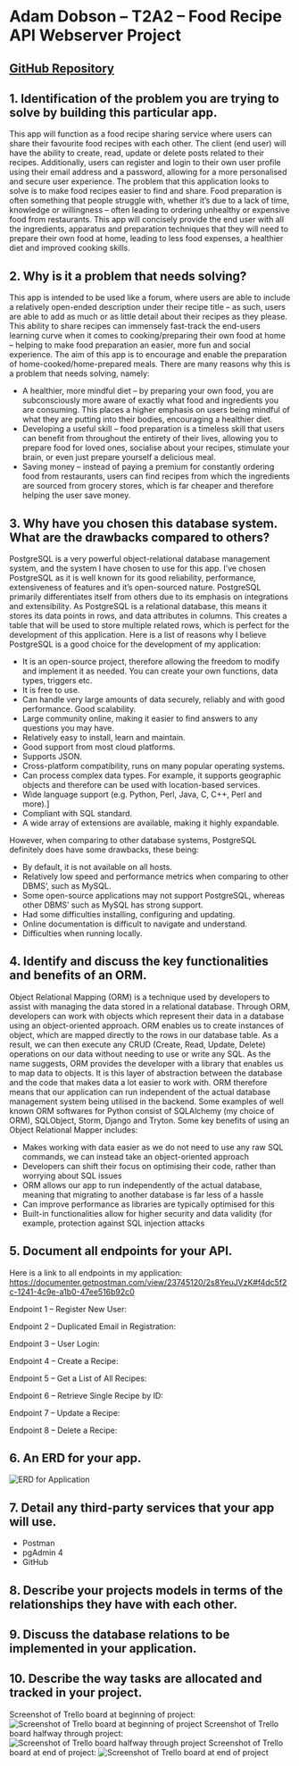 # Adam Dobson – T2A2 – Food Recipe API Webserver Project

## [GitHub Repository](https://github.com/dobbbo/FlaskAPI)

## 1. Identification of the problem you are trying to solve by building this particular app.
This app will function as a food recipe sharing service where users can share their favourite food recipes with each other. The client (end user) will have the ability to create, read, update or delete posts related to their recipes. Additionally, users can register and login to their own user profile using their email address and a password, allowing for a more personalised and secure user experience.
The problem that this application looks to solve is to make food recipes easier to find and share. Food preparation is often something that people struggle with, whether it’s due to a lack of time, knowledge or willingness – often leading to ordering unhealthy or expensive food from restaurants. This app will concisely provide the end user with all the ingredients, apparatus and preparation techniques that they will need to prepare their own food at home, leading to less food expenses, a healthier diet and improved cooking skills.

## 2. Why is it a problem that needs solving?
This app is intended to be used like a forum, where users are able to include a relatively open-ended description under their recipe title – as such, users are able to add as much or as little detail about their recipes as they please. This ability to share recipes can immensely fast-track the end-users learning curve when it comes to cooking/preparing their own food at home – helping to make food preparation an easier, more fun and social experience.
The aim of this app is to encourage and enable the preparation of home-cooked/home-prepared meals. There are many reasons why this is a problem that needs solving, namely:
-	A healthier, more mindful diet – by preparing your own food, you are subconsciously more aware of exactly what food and ingredients you are consuming. This places a higher emphasis on users being mindful of what they are putting into their bodies, encouraging a healthier diet.
-	Developing a useful skill – food preparation is a timeless skill that users can benefit from throughout the entirety of their lives, allowing you to prepare food for loved ones, socialise about your recipes, stimulate your brain, or even just prepare yourself a delicious meal.
-	Saving money – instead of paying a premium for constantly ordering food from restaurants, users can find recipes from which the ingredients are sourced from grocery stores, which is far cheaper and therefore helping the user save money.

## 3. Why have you chosen this database system. What are the drawbacks compared to others?
PostgreSQL is a very powerful object-relational database management system, and the system I have chosen to use for this app. I’ve chosen PostgreSQL as it is well known for its good reliability, performance, extensiveness of features and it’s open-sourced nature. PostgreSQL primarily differentiates itself from others due to its emphasis on integrations and extensibility. As PostgreSQL is a relational database, this means it stores its data points in rows, and data attributes in columns. This creates a table that will be used to store multiple related rows, which is perfect for the development of this application.
Here is a list of reasons why I believe PostgreSQL is a good choice for the development of my application:
-	It is an open-source project, therefore allowing the freedom to modify and implement it as needed. You can create your own functions, data types, triggers etc.
-	It is free to use. 
-	Can handle very large amounts of data securely, reliably and with good performance. Good scalability.
-	Large community online, making it easier to find answers to any questions you may have.
-	Relatively easy to install, learn and maintain.
-	Good support from most cloud platforms.
-	Supports JSON.
-	Cross-platform compatibility, runs on many popular operating systems.
-	Can process complex data types. For example, it supports geographic objects and therefore can be used with location-based services.
-	Wide language support (e.g. Python, Perl, Java, C, C++, Perl and more).]
-	Compliant with SQL standard.
-	A wide array of extensions are available, making it highly expandable.


However, when comparing to other database systems, PostgreSQL definitely does have some drawbacks, these being:
-	By default, it is not available on all hosts.
-	Relatively low speed and performance metrics when comparing to other DBMS’, such as MySQL.
-	Some open-source applications may not support PostgreSQL, whereas other DBMS’ such as MySQL has strong support.
-	Had some difficulties installing, configuring and updating.
-	Online documentation is difficult to navigate and understand.
-	Difficulties when running locally.

## 4. Identify and discuss the key functionalities and benefits of an ORM.
Object Relational Mapping (ORM) is a technique used by developers to assist with managing the data stored in a relational database. Through ORM, developers can work with objects which represent their data in a database using an object-oriented approach. ORM enables us to create instances of object, which are mapped directly to the rows in our database table. As a result, we can then execute any CRUD (Create, Read, Update, Delete) operations on our data without needing to use or write any SQL. As the name suggests, ORM provides the developer with a library that enables us to map data to objects. It is this layer of abstraction between the database and the code that makes data a lot easier to work with. ORM therefore means that our application can run independent of the actual database management system being utilised in the backend. Some examples of well known ORM softwares for Python consist of SQLAlchemy (my choice of ORM), SQLObject, Storm, Django and Tryton. Some key benefits of using an Object Relational Mapper includes:
-	Makes working with data easier as we do not need to use any raw SQL commands, we can instead take an object-oriented approach
-	Developers can shift their focus on optimising their code, rather than worrying about SQL issues
-	ORM allows our app to run independently of the actual database, meaning that migrating to another database is far less of a hassle
-	Can improve performance as libraries are typically optimised for this
-	Built-in functionalities allow for higher security and data validity (for example, protection against SQL injection attacks

## 5. Document all endpoints for your API.
Here is a link to all endpoints in my application: https://documenter.getpostman.com/view/23745120/2s8YeuJVzK#f4dc5f2c-1241-4c9e-a1b0-47ee516b92c0

Endpoint 1 – Register New User:

Endpoint 2 – Duplicated Email in Registration:

Endpoint 3 – User Login:

Endpoint 4 – Create a Recipe:

Endpoint 5 – Get a List of All Recipes:

Endpoint 6 – Retrieve Single Recipe by ID:

Endpoint 7 – Update a Recipe:

Endpoint 8 – Delete a Recipe:

## 6. An ERD for your app.
![ERD for Application](docs/ERD.png)

## 7. Detail any third-party services that your app will use.
- Postman
- pgAdmin 4
- GitHub

## 8. Describe your projects models in terms of the relationships they have with each other.

## 9. Discuss the database relations to be implemented in your application.

## 10. Describe the way tasks are allocated and tracked in your project.
Screenshot of Trello board at beginning of project:
![Screenshot of Trello board at beginning of project](docs/Trello_start.png)
Screenshot of Trello board halfway through project:
![Screenshot of Trello board halfway through project](docs/Trello_during.png)
Screenshot of Trello board at end of project:
![Screenshot of Trello board at end of project](docs/Trello_end.png)